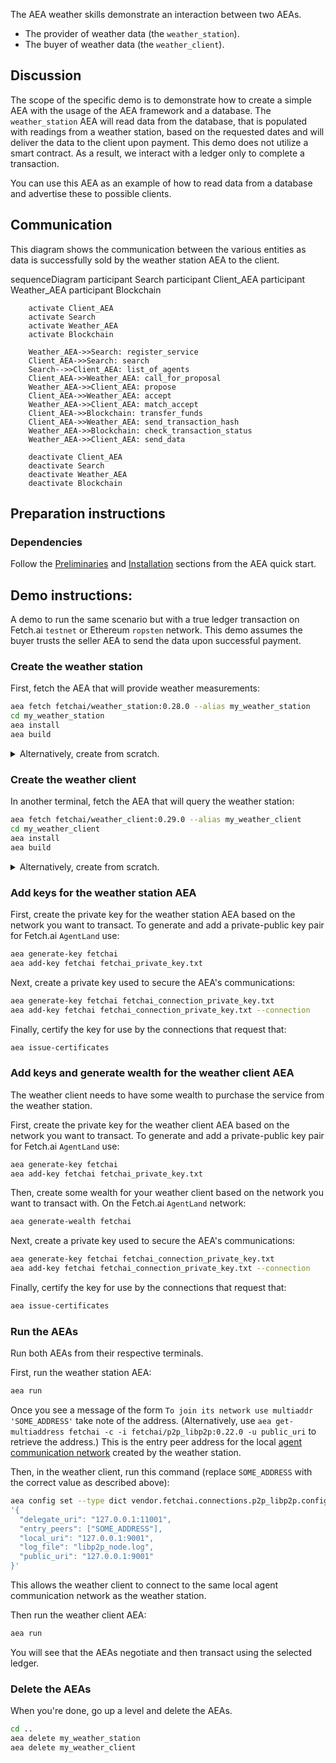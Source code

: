 The AEA weather skills demonstrate an interaction between two AEAs.

* The provider of weather data (the `weather_station`).
* The buyer of weather data (the `weather_client`).

## Discussion

The scope of the specific demo is to demonstrate how to create a simple AEA with the usage of the AEA framework and a database. The `weather_station` AEA
will read data from the database, that is populated with readings from a weather station, based on the requested dates and will deliver the data to the client upon payment.
This demo does not utilize a smart contract. As a result, we interact with a ledger only to complete a transaction.

You can use this AEA as an example of how to read data from a database and advertise these to possible clients.  

## Communication

This diagram shows the communication between the various entities as data is successfully sold by the weather station AEA to the client. 

<div class="mermaid">
    sequenceDiagram
        participant Search
        participant Client_AEA
        participant Weather_AEA
        participant Blockchain
    
        activate Client_AEA
        activate Search
        activate Weather_AEA
        activate Blockchain
        
        Weather_AEA->>Search: register_service
        Client_AEA->>Search: search
        Search-->>Client_AEA: list_of_agents
        Client_AEA->>Weather_AEA: call_for_proposal
        Weather_AEA->>Client_AEA: propose
        Client_AEA->>Weather_AEA: accept
        Weather_AEA->>Client_AEA: match_accept
        Client_AEA->>Blockchain: transfer_funds
        Client_AEA->>Weather_AEA: send_transaction_hash
        Weather_AEA->>Blockchain: check_transaction_status
        Weather_AEA->>Client_AEA: send_data
        
        deactivate Client_AEA
        deactivate Search
        deactivate Weather_AEA
        deactivate Blockchain
       
</div>

## Preparation instructions

### Dependencies

Follow the <a href="../quickstart/#preliminaries">Preliminaries</a> and <a href="../quickstart/#installation">Installation</a> sections from the AEA quick start.

## Demo instructions:

A demo to run the same scenario but with a true ledger transaction on Fetch.ai `testnet` or Ethereum `ropsten` network. This demo assumes the buyer
trusts the seller AEA to send the data upon successful payment.

### Create the weather station

First, fetch the AEA that will provide weather measurements:
``` bash
aea fetch fetchai/weather_station:0.28.0 --alias my_weather_station
cd my_weather_station
aea install
aea build
```

<details><summary>Alternatively, create from scratch.</summary>
<p>

The following steps create the weather station from scratch:
``` bash
aea create my_weather_station
cd my_weather_station
aea add connection fetchai/p2p_libp2p:0.22.0
aea add connection fetchai/soef:0.23.0
aea add connection fetchai/ledger:0.18.0
aea add skill fetchai/weather_station:0.25.0
aea config set --type dict agent.dependencies \
'{
  "aea-ledger-fetchai": {"version": "<2.0.0,>=1.0.0"}
}'
aea config set agent.default_connection fetchai/p2p_libp2p:0.22.0
aea config set --type dict agent.default_routing \
'{
  "fetchai/ledger_api:1.0.0": "fetchai/ledger:0.18.0",
  "fetchai/oef_search:1.0.0": "fetchai/soef:0.23.0"
}'
aea install
aea build
```

</p>
</details>


### Create the weather client

In another terminal, fetch the AEA that will query the weather station:
``` bash
aea fetch fetchai/weather_client:0.29.0 --alias my_weather_client
cd my_weather_client
aea install
aea build
```

<details><summary>Alternatively, create from scratch.</summary>
<p>

The following steps create the weather client from scratch:
``` bash
aea create my_weather_client
cd my_weather_client
aea add connection fetchai/p2p_libp2p:0.22.0
aea add connection fetchai/soef:0.23.0
aea add connection fetchai/ledger:0.18.0
aea add skill fetchai/weather_client:0.24.0
aea config set --type dict agent.dependencies \
'{
  "aea-ledger-fetchai": {"version": "<2.0.0,>=1.0.0"}
}'
aea config set agent.default_connection fetchai/p2p_libp2p:0.22.0
aea config set --type dict agent.default_routing \
'{
  "fetchai/ledger_api:1.0.0": "fetchai/ledger:0.18.0",
  "fetchai/oef_search:1.0.0": "fetchai/soef:0.23.0"
}'
aea install
aea build
```

</p>
</details>


### Add keys for the weather station AEA

First, create the private key for the weather station AEA based on the network you want to transact. To generate and add a private-public key pair for Fetch.ai `AgentLand` use:
``` bash
aea generate-key fetchai
aea add-key fetchai fetchai_private_key.txt
```

Next, create a private key used to secure the AEA's communications:
``` bash
aea generate-key fetchai fetchai_connection_private_key.txt
aea add-key fetchai fetchai_connection_private_key.txt --connection
```

Finally, certify the key for use by the connections that request that:
``` bash
aea issue-certificates
```

### Add keys and generate wealth for the weather client AEA

The weather client needs to have some wealth to purchase the service from the weather station.

First, create the private key for the weather client AEA based on the network you want to transact. To generate and add a private-public key pair for Fetch.ai `AgentLand` use:
``` bash
aea generate-key fetchai
aea add-key fetchai fetchai_private_key.txt
```

Then, create some wealth for your weather client based on the network you want to transact with. On the Fetch.ai `AgentLand` network:
``` bash
aea generate-wealth fetchai
```

Next, create a private key used to secure the AEA's communications:
``` bash
aea generate-key fetchai fetchai_connection_private_key.txt
aea add-key fetchai fetchai_connection_private_key.txt --connection
```

Finally, certify the key for use by the connections that request that:
``` bash
aea issue-certificates
```

### Run the AEAs

Run both AEAs from their respective terminals.

First, run the weather station AEA:

``` bash
aea run
```

Once you see a message of the form `To join its network use multiaddr 'SOME_ADDRESS'` take note of the address. (Alternatively, use `aea get-multiaddress fetchai -c -i fetchai/p2p_libp2p:0.22.0 -u public_uri` to retrieve the address.) This is the entry peer address for the local <a href="../acn">agent communication network</a> created by the weather station.

Then, in the weather client, run this command (replace `SOME_ADDRESS` with the correct value as described above):
``` bash
aea config set --type dict vendor.fetchai.connections.p2p_libp2p.config \
'{
  "delegate_uri": "127.0.0.1:11001",
  "entry_peers": ["SOME_ADDRESS"],
  "local_uri": "127.0.0.1:9001",
  "log_file": "libp2p_node.log",
  "public_uri": "127.0.0.1:9001"
}'
```
This allows the weather client to connect to the same local agent communication network as the weather station.

Then run the weather client AEA:
``` bash
aea run
```

You will see that the AEAs negotiate and then transact using the selected ledger.

### Delete the AEAs

When you're done, go up a level and delete the AEAs.

``` bash
cd ..
aea delete my_weather_station
aea delete my_weather_client
```